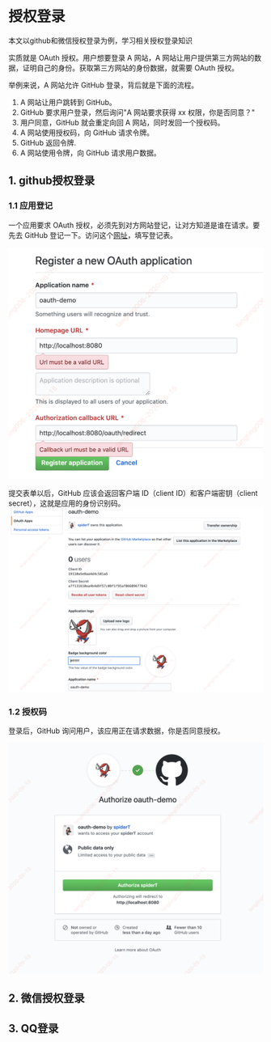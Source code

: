 # 授权登录

本文以github和微信授权登录为例，学习相关授权登录知识

实质就是 OAuth 授权。用户想要登录 A 网站，A 网站让用户提供第三方网站的数据，证明自己的身份。获取第三方网站的身份数据，就需要 OAuth 授权。  

举例来说，A 网站允许 GitHub 登录，背后就是下面的流程。  

1. A 网站让用户跳转到 GitHub。
2. GitHub 要求用户登录，然后询问"A 网站要求获得 xx 权限，你是否同意？"
3. 用户同意，GitHub 就会重定向回 A 网站，同时发回一个授权码。
4. A 网站使用授权码，向 GitHub 请求令牌。
5. GitHub 返回令牌.
6. A 网站使用令牌，向 GitHub 请求用户数据。

## 1. github授权登录

### 1.1 应用登记

一个应用要求 OAuth 授权，必须先到对方网站登记，让对方知道是谁在请求。要先去 GitHub 登记一下。访问这个[网址](https://github.com/settings/applications/new)，填写登记表。

![登记](/images/github_1.png)

提交表单以后，GitHub 应该会返回客户端 ID（client ID）和客户端密钥（client secret），这就是应用的身份识别码。 
![登记](/images/github_2.png)

### 1.2  授权码

登录后，GitHub 询问用户，该应用正在请求数据，你是否同意授权。  

![授权](/images/github_3.png)


## 2. 微信授权登录


## 3. QQ登录

